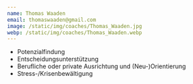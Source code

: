 ```yaml
---
name: Thomas Waaden
email: thomaswaaden@gmail.com
image: /static/img/coaches/Thomas_Waaden.jpg
webp: /static/img/coaches/Thomas_Waaden.webp
---
```


<ul><li>Potenzialfindung</li><li>Entscheidungsunterstützung</li><li>Berufliche oder private Ausrichtung und (Neu-)Orientierung</li><li>Stress-/Krisenbewältigung</li></ul>